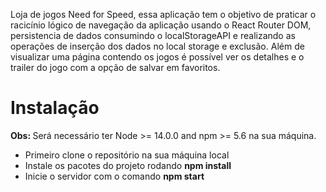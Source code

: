 Loja de jogos Need for Speed, essa aplicação tem o objetivo de praticar o racicínio lógico de navegação da aplicação usando o React Router DOM, persistencia de dados consumindo o localStorageAPI e realizando as operações de inserção dos dados no local storage e exclusão. 
Além de visualizar uma página contendo os jogos é possível ver os detalhes e o trailer do jogo com a opção de salvar em favoritos.

<h1>Instalação</h1>

<strong>Obs: </strong> Será necessário ter Node >= 14.0.0 and npm >= 5.6 na sua máquina.

<ul>
  <li>Primeiro clone o repositório na sua máquina local</li>
  <li>Instale os pacotes do projeto rodando <strong>npm install</strong></li>
  <li>Inicie o servidor com o comando <strong>npm start</strong></li>
</ul>

